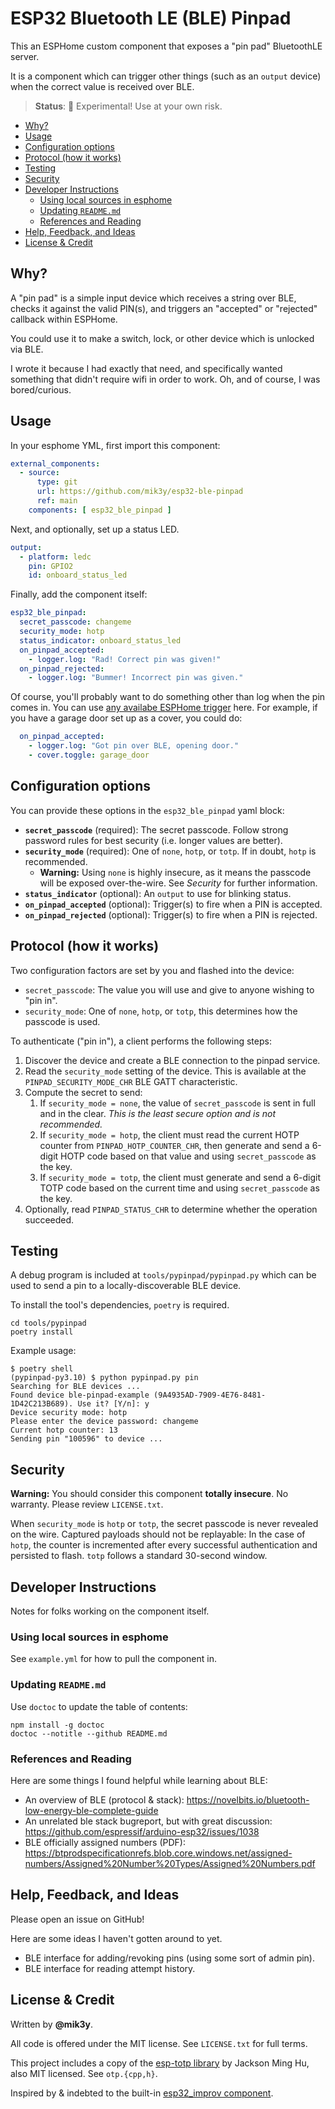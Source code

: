 # ESP32 Bluetooth LE (BLE) Pinpad

This an ESPHome custom component that exposes a "pin pad" BluetoothLE server.

It is a component which can trigger other things (such as an `output` device) when the correct value is received over BLE.

> **Status**: 🚨 Experimental! Use at your own risk.

<!-- START doctoc generated TOC please keep comment here to allow auto update -->
<!-- DON'T EDIT THIS SECTION, INSTEAD RE-RUN doctoc TO UPDATE -->

- [Why?](#why)
- [Usage](#usage)
- [Configuration options](#configuration-options)
- [Protocol (how it works)](#protocol-how-it-works)
- [Testing](#testing)
- [Security](#security)
- [Developer Instructions](#developer-instructions)
  - [Using local sources in esphome](#using-local-sources-in-esphome)
  - [Updating `README.md`](#updating-readmemd)
  - [References and Reading](#references-and-reading)
- [Help, Feedback, and Ideas](#help-feedback-and-ideas)
- [License & Credit](#license--credit)

<!-- END doctoc generated TOC please keep comment here to allow auto update -->

## Why?

A "pin pad" is a simple input device which receives a string over BLE, checks it against the valid PIN(s), and triggers an "accepted" or "rejected" callback within ESPHome.

You could use it to make a switch, lock, or other device which is unlocked via BLE.

I wrote it because I had exactly that need, and specifically wanted something that didn't require wifi in order to work. Oh, and of course, I was bored/curious.


## Usage

In your esphome YML, first import this component:

```yml
external_components:
  - source:
      type: git
      url: https://github.com/mik3y/esp32-ble-pinpad
      ref: main
    components: [ esp32_ble_pinpad ]
```

Next, and optionally, set up a status LED.

```yml
output:
  - platform: ledc
    pin: GPIO2
    id: onboard_status_led
```

Finally, add the component itself:

```yml
esp32_ble_pinpad:
  secret_passcode: changeme
  security_mode: hotp
  status_indicator: onboard_status_led
  on_pinpad_accepted:
    - logger.log: "Rad! Correct pin was given!"
  on_pinpad_rejected:
    - logger.log: "Bummer! Incorrect pin was given."
```

Of course, you'll probably want to do something other than log when the pin comes in. You can use [any availabe ESPHome trigger](https://esphome.io/guides/automations.html#all-triggers) here. For example, if you have a garage door set up as a cover, you could do:

```yml
  on_pinpad_accepted:
    - logger.log: "Got pin over BLE, opening door."
    - cover.toggle: garage_door
```

## Configuration options

You can provide these options in the `esp32_ble_pinpad` yaml block:

* **`secret_passcode`** (required): The secret passcode. Follow strong password rules for best security (i.e. longer values are better).
* **`security_mode`** (required): One of `none`, `hotp`, or `totp`. If in doubt, `hotp` is recommended.
    * **Warning:** Using `none` is highly insecure, as it means the passcode will be exposed over-the-wire. See _Security_ for further information.
* **`status_indicator`** (optional): An `output` to use for blinking status.
* **`on_pinpad_accepted`** (optional): Trigger(s) to fire when a PIN is accepted.
* **`on_pinpad_rejected`** (optional): Trigger(s) to fire when a PIN is rejected.


## Protocol (how it works)

Two configuration factors are set by you and flashed into the device:

* `secret_passcode`: The value you will use and give to anyone wishing to "pin in".
* `security_mode`: One of `none`, `hotp`, or `totp`, this determines how the passcode is used.

To authenticate ("pin in"), a client performs the following steps:

1. Discover the device and create a BLE connection to the pinpad service.
2. Read the `security_mode` setting of the device. This is available at the `PINPAD_SECURITY_MODE_CHR` BLE GATT characteristic.
3. Compute the secret to send:
    1. If `security_mode = none`, the value of `secret_passcode` is sent in full and in the clear. _This is the least secure option and is not recommended._
    2. If `security_mode = hotp`, the client must read the current HOTP counter from `PINPAD_HOTP_COUNTER_CHR`, then generate and send a 6-digit HOTP code based on that value and using `secret_passcode` as the key.
    3. If `security_mode = totp`, the client must generate and send a 6-digit TOTP code based on the current time and using `secret_passcode` as the key.
4. Optionally, read `PINPAD_STATUS_CHR` to determine whether the operation succeeded.

## Testing

A debug program is included at `tools/pypinpad/pypinpad.py` which can be used to send a pin to a locally-discoverable BLE device.

To install the tool's dependencies, `poetry` is required.

```
cd tools/pypinpad
poetry install
```

Example usage:

```
$ poetry shell
(pypinpad-py3.10) $ python pypinpad.py pin
Searching for BLE devices ...
Found device ble-pinpad-example (9A4935AD-7909-4E76-8481-1D42C213B689). Use it? [Y/n]: y
Device security mode: hotp
Please enter the device password: changeme
Current hotp counter: 13
Sending pin "100596" to device ...
```


## Security

**Warning:** You should consider this component **totally insecure**. No warranty. Please review `LICENSE.txt`.

When `security_mode` is `hotp` or `totp`, the secret passcode is never revealed on the wire. Captured payloads should not be replayable: In the case of `hotp`, the counter is incremented after every successful authentication and persisted to flash. `totp` follows a standard 30-second window.


## Developer Instructions

Notes for folks working on the component itself.

### Using local sources in esphome

See `example.yml` for how to pull the component in.

### Updating `README.md`

Use `doctoc` to update the table of contents:

```
npm install -g doctoc
doctoc --notitle --github README.md
```

### References and Reading

Here are some things I found helpful while learning about BLE:

* An overview of BLE (protocol & stack): https://novelbits.io/bluetooth-low-energy-ble-complete-guide
* An unrelated ble stack bugreport, but with great discussion: https://github.com/espressif/arduino-esp32/issues/1038
* BLE officially assigned numbers (PDF): https://btprodspecificationrefs.blob.core.windows.net/assigned-numbers/Assigned%20Number%20Types/Assigned%20Numbers.pdf


## Help, Feedback, and Ideas

Please open an issue on GitHub!

Here are some ideas I haven't gotten around to yet.

- BLE interface for adding/revoking pins (using some sort of admin pin).
- BLE interface for reading attempt history.

## License & Credit

Written by **@mik3y**. 

All code is offered under the MIT license. See `LICENSE.txt` for full terms.

This project includes a copy of the [esp-totp library](https://github.com/huming2207/esp-totp) by Jackson Ming Hu, also MIT licensed. See `otp.{cpp,h}`.

Inspired by & indebted to the built-in [esp32_improv component](https://github.com/esphome/esphome/blob/dev/esphome/components/esp32_improv).
